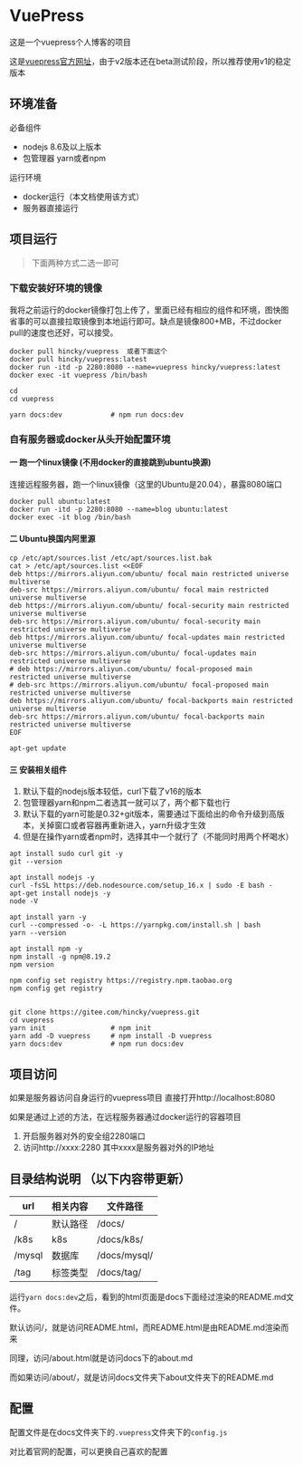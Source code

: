 # VuePress

这是一个vuepress个人博客的项目

这是[vuepress官方网址](https://vuepress.vuejs.org/zh/)，由于v2版本还在beta测试阶段，所以推荐使用v1的稳定版本

## 环境准备
必备组件
- nodejs 8.6及以上版本
- 包管理器 yarn或者npm

运行环境
- docker运行（本文档使用该方式）
- 服务器直接运行


## 项目运行
> 下面两种方式二选一即可
### 下载安装好环境的镜像
我将之前运行的docker镜像打包上传了，里面已经有相应的组件和环境，图快图省事的可以直接拉取镜像到本地运行即可。缺点是镜像800+MB，不过docker pull的速度也还好，可以接受。

```
docker pull hincky/vuepress  或者下面这个
docker pull hincky/vuepress:latest
docker run -itd -p 2280:8080 --name=vuepress hincky/vuepress:latest
docker exec -it vuepress /bin/bash

cd
cd vuepress

yarn docs:dev            # npm run docs:dev
```

### 自有服务器或docker从头开始配置环境
#### 一 跑一个linux镜像 (不用docker的直接跳到ubuntu换源)
连接远程服务器，跑一个linux镜像（这里的Ubuntu是20.04），暴露8080端口
```
docker pull ubuntu:latest
docker run -itd -p 2280:8080 --name=blog ubuntu:latest
docker exec -it blog /bin/bash
```
#### 二 Ubuntu换国内阿里源
```
cp /etc/apt/sources.list /etc/apt/sources.list.bak
cat > /etc/apt/sources.list <<EOF
deb https://mirrors.aliyun.com/ubuntu/ focal main restricted universe multiverse
deb-src https://mirrors.aliyun.com/ubuntu/ focal main restricted universe multiverse
deb https://mirrors.aliyun.com/ubuntu/ focal-security main restricted universe multiverse
deb-src https://mirrors.aliyun.com/ubuntu/ focal-security main restricted universe multiverse
deb https://mirrors.aliyun.com/ubuntu/ focal-updates main restricted universe multiverse
deb-src https://mirrors.aliyun.com/ubuntu/ focal-updates main restricted universe multiverse
# deb https://mirrors.aliyun.com/ubuntu/ focal-proposed main restricted universe multiverse
# deb-src https://mirrors.aliyun.com/ubuntu/ focal-proposed main restricted universe multiverse
deb https://mirrors.aliyun.com/ubuntu/ focal-backports main restricted universe multiverse
deb-src https://mirrors.aliyun.com/ubuntu/ focal-backports main restricted universe multiverse
EOF

apt-get update
```

#### 三 安装相关组件
1. 默认下载的nodejs版本较低，curl下载了v16的版本
2. 包管理器yarn和npm二者选其一就可以了，两个都下载也行
3. 默认下载的yarn可能是0.32+git版本，需要通过下面给出的命令升级到高版本，关掉窗口或者容器再重新进入，yarn升级才生效
4. 但是在操作yarn或者npm时，选择其中一个就行了（不能同时用两个杯喝水）
```
apt install sudo curl git -y
git --version

apt install nodejs -y  
curl -fsSL https://deb.nodesource.com/setup_16.x | sudo -E bash -
apt-get install nodejs -y   
node -V

apt install yarn -y 
curl --compressed -o- -L https://yarnpkg.com/install.sh | bash
yarn --version

apt install npm -y
npm install -g npm@8.19.2
npm version

npm config set registry https://registry.npm.taobao.org
npm config get registry


git clone https://gitee.com/hincky/vuepress.git
cd vuepress
yarn init                # npm init
yarn add -D vuepress     # npm install -D vuepress
yarn docs:dev            # npm run docs:dev
```

## 项目访问
如果是服务器访问自身运行的vuepress项目
直接打开http://localhost:8080

如果是通过上述的方法，在远程服务器通过docker运行的容器项目
1. 开启服务器对外的安全组2280端口
2. 访问http://xxxx:2280  其中xxxx是服务器对外的IP地址



## 目录结构说明 （以下内容带更新）
|url|相关内容|文件路径|
|---|---|---|
|/|默认路径|/docs/|
|/k8s|k8s|/docs/k8s/|
|/mysql|数据库|/docs/mysql/|
|/tag|标签类型|/docs/tag/|

运行`yarn docs:dev`之后，看到的html页面是docs下面经过渲染的README.md文件。

默认访问/，就是访问README.html，而README.html是由README.md渲染而来

同理，访问/about.html就是访问docs下的about.md

而如果访问/about/，就是访问docs文件夹下about文件夹下的README.md



## 配置

配置文件是在docs文件夹下的`.vuepress`文件夹下的`config.js`

对比着官网的配置，可以更换自己喜欢的配置